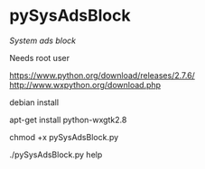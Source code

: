 pySysAdsBlock
===========

*System ads block*

Needs root user

https://www.python.org/download/releases/2.7.6/
http://www.wxpython.org/download.php

debian install

apt-get install python-wxgtk2.8

chmod +x pySysAdsBlock.py

./pySysAdsBlock.py help
